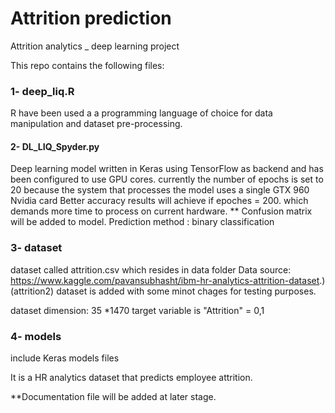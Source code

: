 # Attrition prediction
Attrition analytics _ deep learning project

This repo contains the following files:

### 1- deep_liq.R 
R have been used a a programming language of choice for data manipulation and dataset pre-processing. 

#### 2- DL_LIQ_Spyder.py

Deep learning model written in Keras using TensorFlow as backend and has been configured to use GPU cores. 
currently the number of epochs is set to 20 because the system that processes the model uses a single GTX 960 Nvidia card
Better accuracy results will achieve if epoches = 200. which demands more time to process on current hardware.
** Confusion matrix will be added to model.
Prediction method : binary classification

### 3- dataset 
dataset called attrition.csv which resides in data folder
Data source: https://www.kaggle.com/pavansubhasht/ibm-hr-analytics-attrition-dataset.)
(attrition2) dataset is added with some minot chages for testing purposes. 

dataset dimension:  35 *1470 
target variable is "Attrition" = 0,1

### 4- models
include Keras models files 

It is a HR analytics dataset that predicts employee attrition. 

 **Documentation file will be added at later stage. 
